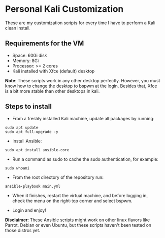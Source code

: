 # Personal Kali Customization

These are my customization scripts for every time I have to perform a Kali clean install.

## Requirements for the VM

- Space: 60Gi disk
- Memory: 8Gi
- Processor: >= 2 cores
- Kali installed with Xfce (default) desktop

**Note**: These scripts work in any other desktop perfectly. However, you must know how to change the desktop to bspwm at the login. Besides that, Xfce is a bit more stable than other desktops in kali.

## Steps to install

- From a freshly installed Kali machine, update all packages by running:

```
sudo apt update
sudo apt full-upgrade -y
```

- Install Ansible:

```
sudo apt install ansible-core
```

- Run a command as sudo to cache the sudo authentication, for example:

```
sudo whoami
```

- From the root directory of the repository run:

```
ansible-playbook main.yml
```

- When it finishes, restart the virtual machine, and before logging in, check the menu on the right-top corner and select bspwm.

- Login and enjoy!

**Disclaimer**: These Ansible scripts might work on other linux flavors like Parrot, Debian or even Ubuntu, but these scripts haven't been tested on those distros yet.
